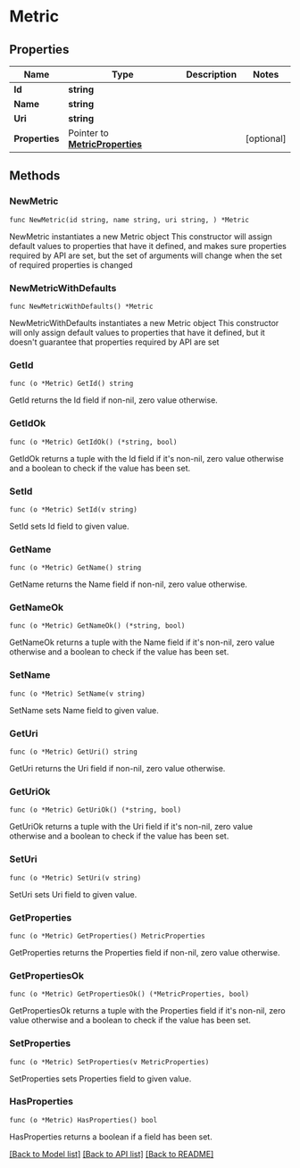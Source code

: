 # Metric

## Properties

Name | Type | Description | Notes
------------ | ------------- | ------------- | -------------
**Id** | **string** |  | 
**Name** | **string** |  | 
**Uri** | **string** |  | 
**Properties** | Pointer to [**MetricProperties**](MetricProperties.md) |  | [optional] 

## Methods

### NewMetric

`func NewMetric(id string, name string, uri string, ) *Metric`

NewMetric instantiates a new Metric object
This constructor will assign default values to properties that have it defined,
and makes sure properties required by API are set, but the set of arguments
will change when the set of required properties is changed

### NewMetricWithDefaults

`func NewMetricWithDefaults() *Metric`

NewMetricWithDefaults instantiates a new Metric object
This constructor will only assign default values to properties that have it defined,
but it doesn't guarantee that properties required by API are set

### GetId

`func (o *Metric) GetId() string`

GetId returns the Id field if non-nil, zero value otherwise.

### GetIdOk

`func (o *Metric) GetIdOk() (*string, bool)`

GetIdOk returns a tuple with the Id field if it's non-nil, zero value otherwise
and a boolean to check if the value has been set.

### SetId

`func (o *Metric) SetId(v string)`

SetId sets Id field to given value.


### GetName

`func (o *Metric) GetName() string`

GetName returns the Name field if non-nil, zero value otherwise.

### GetNameOk

`func (o *Metric) GetNameOk() (*string, bool)`

GetNameOk returns a tuple with the Name field if it's non-nil, zero value otherwise
and a boolean to check if the value has been set.

### SetName

`func (o *Metric) SetName(v string)`

SetName sets Name field to given value.


### GetUri

`func (o *Metric) GetUri() string`

GetUri returns the Uri field if non-nil, zero value otherwise.

### GetUriOk

`func (o *Metric) GetUriOk() (*string, bool)`

GetUriOk returns a tuple with the Uri field if it's non-nil, zero value otherwise
and a boolean to check if the value has been set.

### SetUri

`func (o *Metric) SetUri(v string)`

SetUri sets Uri field to given value.


### GetProperties

`func (o *Metric) GetProperties() MetricProperties`

GetProperties returns the Properties field if non-nil, zero value otherwise.

### GetPropertiesOk

`func (o *Metric) GetPropertiesOk() (*MetricProperties, bool)`

GetPropertiesOk returns a tuple with the Properties field if it's non-nil, zero value otherwise
and a boolean to check if the value has been set.

### SetProperties

`func (o *Metric) SetProperties(v MetricProperties)`

SetProperties sets Properties field to given value.

### HasProperties

`func (o *Metric) HasProperties() bool`

HasProperties returns a boolean if a field has been set.


[[Back to Model list]](../README.md#documentation-for-models) [[Back to API list]](../README.md#documentation-for-api-endpoints) [[Back to README]](../README.md)


